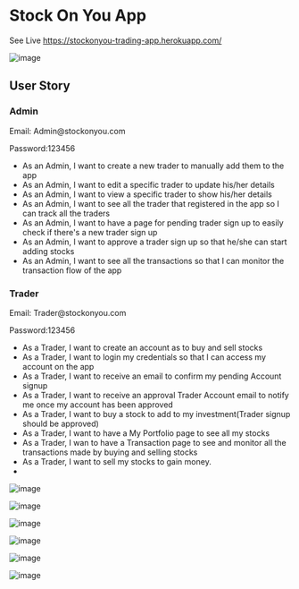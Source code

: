 <h1> Stock On You App </h1>

See Live https://stockonyou-trading-app.herokuapp.com/

![image](https://user-images.githubusercontent.com/80327905/134492430-4079f96b-055c-47dc-9a76-fc4bd20a99dd.png)

<h2>User Story</h2>

<h3>Admin</h3>

<p>Email: Admin@stockonyou.com</p>
<p>Password:123456</p>

* As an Admin, I want to create a new trader to manually add them to the app
* As an Admin, I want to edit a specific trader to update his/her details
* As an Admin, I want to view a specific trader to show his/her details
* As an Admin, I want to see all the trader that registered in the app so I can track all the traders
* As an Admin, I want to have a page for pending trader sign up to easily check if there's a new trader sign up
* As an Admin, I want to approve a trader sign up so that he/she can start adding stocks
* As an Admin, I want to see all the transactions so that I can monitor the transaction flow of the app

<h3>Trader</h3>

<p>Email: Trader@stockonyou.com</p>
<p>Password:123456</p>

* As a Trader, I want to create an account as to buy and sell stocks
* As a Trader, I want to login my credentials so that I can access my account on the app
* As a Trader, I want to receive an email to confirm my pending Account signup
* As a Trader, I want to receive an approval Trader Account email to notify me once my account has been
approved
* As a Trader, I want to buy a stock to add to my investment(Trader signup should be approved)
* As a Trader, I want to have a My Portfolio page to see all my stocks
* As a Trader, I wan to have a Transaction page to see and monitor all the transactions made by buying and
selling stocks
* As a Trader, I want to sell my stocks to gain money.
* 
![image](https://user-images.githubusercontent.com/80327905/134492325-ebbb1d60-0f95-4933-bb2f-6a763f5529c7.png)

![image](https://user-images.githubusercontent.com/80327905/134492349-a1922fdd-eab5-4283-9a2b-eac9f70c6a33.png)

![image](https://user-images.githubusercontent.com/80327905/134492370-e4675d62-dc7e-468e-a9a4-e9e902e37fef.png)

![image](https://user-images.githubusercontent.com/80327905/134492380-b65ea541-2eab-457e-bb6a-1720f78e3408.png)

![image](https://user-images.githubusercontent.com/80327905/134492492-e7a49685-7410-4eea-a25d-1863f1875506.png)

![image](https://user-images.githubusercontent.com/80327905/134492467-2f34e0aa-5c65-44f1-8ef1-4025a1809b17.png)

